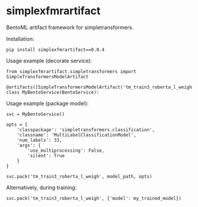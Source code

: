 # simplexfmrartifact

BentoML artifact framework for simpletransformers.

Installation:

    pip install simplexfmrartifact==0.0.4

Usage example (decorate service):

    from simplexfmrartifact.simpletransformers import SimpleTransformersModelArtifact

    @artifacts([SimpleTransformersModelArtifact('tm_train3_roberta_l_weigh')])
    class MyBentoService(BentoService):


Usage example (package model):

    svc = MyBentoService()

    opts = {
        'classpackage': 'simpletransformers.classification',
        'classname': 'MultiLabelClassificationModel',
        'num_labels': 33,
        'args': {
            'use_multiprocessing': False,
            'silent': True
        }
    }

    svc.pack('tm_train3_roberta_l_weigh', model_path, opts)

Alternatively, during training:

    svc.pack('tm_train3_roberta_l_weigh', {'model': my_trained_model})
